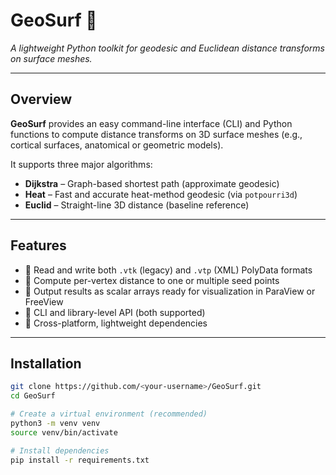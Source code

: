 # GeoSurf 🧭
*A lightweight Python toolkit for geodesic and Euclidean distance transforms on surface meshes.*

---

## Overview

**GeoSurf** provides an easy command-line interface (CLI) and Python functions to compute
distance transforms on 3D surface meshes (e.g., cortical surfaces, anatomical or geometric models).

It supports three major algorithms:
- **Dijkstra** – Graph-based shortest path (approximate geodesic)
- **Heat** – Fast and accurate heat-method geodesic (via `potpourri3d`)
- **Euclid** – Straight-line 3D distance (baseline reference)

---

## Features

- 🔹 Read and write both `.vtk` (legacy) and `.vtp` (XML) PolyData formats  
- 🔹 Compute per-vertex distance to one or multiple seed points  
- 🔹 Output results as scalar arrays ready for visualization in ParaView or FreeView  
- 🔹 CLI and library-level API (both supported)  
- 🔹 Cross-platform, lightweight dependencies  

---

## Installation

```bash
git clone https://github.com/<your-username>/GeoSurf.git
cd GeoSurf

# Create a virtual environment (recommended)
python3 -m venv venv
source venv/bin/activate

# Install dependencies
pip install -r requirements.txt


